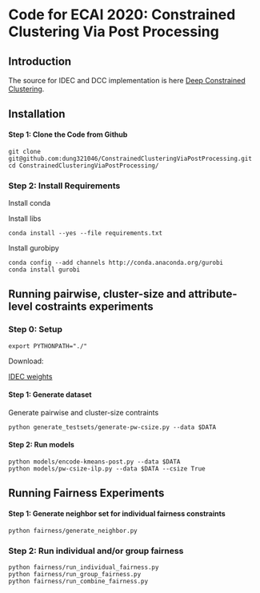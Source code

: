 # Code for ECAI 2020: Constrained Clustering Via Post Processing
 
## Introduction


The source for IDEC and DCC implementation is here [Deep Constrained Clustering](https://github.com/blueocean92/deep_constrained_clustering).
## Installation


#### Step 1: Clone the Code from Github
```
git clone git@github.com:dung321046/ConstrainedClusteringViaPostProcessing.git
cd ConstrainedClusteringViaPostProcessing/
```
### Step 2: Install Requirements

Install conda 

Install libs

```
conda install --yes --file requirements.txt 
```

Install gurobipy

```
conda config --add channels http://conda.anaconda.org/gurobi
conda install gurobi
```

## Running pairwise, cluster-size and attribute-level costraints experiments

### Step 0: Setup 
```
export PYTHONPATH="./"
```

Download:

[IDEC weights](https://drive.google.com/drive/folders/1hJ7Dvwo_4GYgslaqL7-TlHzQGaV8Kp2j?usp=sharing)

#### Step 1: Generate dataset

Generate pairwise and cluster-size contraints

```
python generate_testsets/generate-pw-csize.py --data $DATA
```



#### Step 2: Run models
```
python models/encode-kmeans-post.py --data $DATA
python models/pw-csize-ilp.py --data $DATA --csize True
```


## Running Fairness Experiments

#### Step 1: Generate neighbor set for individual fairness constraints

```
python fairness/generate_neighbor.py 
```

### Step 2: Run individual and/or group fairness

```
python fairness/run_individual_fairness.py
python fairness/run_group_fairness.py
python fairness/run_combine_fairness.py
```